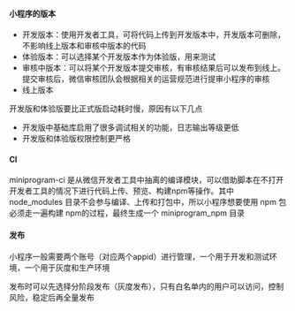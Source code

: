 #### 小程序的版本

- 开发版本：使用开发者工具，可将代码上传到开发版本中，开发版本可删除，不影响线上版本和审核中版本的代码
- 体验版本：可以选择某个开发版本作为体验版，用来测试
- 审核中版本：可以将某个开发版本提交审核，有审核结果后可以发布到线上。提交审核后，微信审核团队会根据相关的运营规范进行提审小程序的审核
- 线上版本

开发版和体验版要比正式版启动耗时慢，原因有以下几点

- 开发版中基础库启用了很多调试相关的功能，日志输出等级更低
- 开发版和体验版权限控制更严格

#### CI

miniprogram-ci 是从微信开发者工具中抽离的编译模块，可以借助脚本在不打开开发者工具的情况下进行代码上传、预览、构建npm等操作。其中 node_modules 目录不会参与编译、上传和打包中，所以小程序想要使用 npm 包必须走一遍构建 npm的过程，最终生成一个 miniprogram_npm 目录

#### 发布

小程序一般需要两个账号（对应两个appid）进行管理，一个用于开发和测试环境，一个用于灰度和生产环境

发布时可以先选择分阶段发布（灰度发布），只有白名单内的用户可以访问，控制风险，稳定后再全量发布